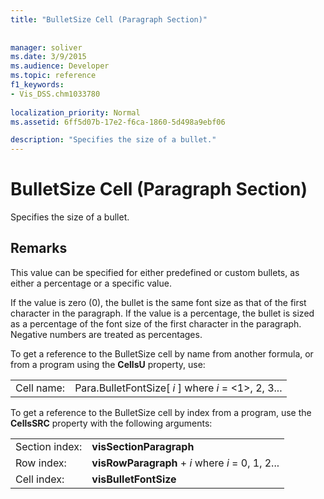 ```yaml
---
title: "BulletSize Cell (Paragraph Section)"
 
 
manager: soliver
ms.date: 3/9/2015
ms.audience: Developer
ms.topic: reference
f1_keywords:
- Vis_DSS.chm1033780
 
localization_priority: Normal
ms.assetid: 6ff5d07b-17e2-f6ca-1860-5d498a9ebf06

description: "Specifies the size of a bullet."
---
```


# BulletSize Cell (Paragraph Section)

Specifies the size of a bullet. 
  
## Remarks

This value can be specified for either predefined or custom bullets, as either a percentage or a specific value. 
  
If the value is zero (0), the bullet is the same font size as that of the first character in the paragraph. If the value is a percentage, the bullet is sized as a percentage of the font size of the first character in the paragraph. Negative numbers are treated as percentages.
  
To get a reference to the BulletSize cell by name from another formula, or from a program using the **CellsU** property, use: 
  
|||
|:-----|:-----|
| Cell name:  <br/> | Para.BulletFontSize[  *i*  ]            where  *i*  = <1>, 2, 3...  <br/> |
   
To get a reference to the BulletSize cell by index from a program, use the **CellsSRC** property with the following arguments: 
  
|||
|:-----|:-----|
| Section index:  <br/> |**visSectionParagraph** <br/> |
| Row index:  <br/> |**visRowParagraph** +  *i*            where  *i*  = 0, 1, 2...  <br/> |
| Cell index:  <br/> |**visBulletFontSize** <br/> |
   

